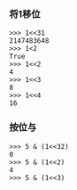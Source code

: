 ### 将1移位
```
>>> 1<<31
2147483648
>>> 1<2
True
>>> 1<<2
4
>>> 1<<3
8
>>> 1<<4
16
```

### 按位与

```
>>> 5 & (1<<32)
0
>>> 5 & (1<<2)
4
>>> 5 & (1<<3)
```